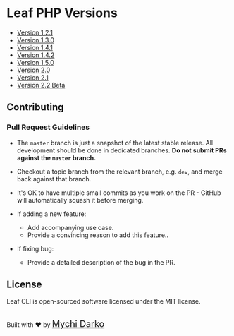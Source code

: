 # Leaf PHP Versions

- [Version 1.2.1](https://leaf-docs.netlify.com/v1.2.1/index.html)
- [Version 1.3.0](https://leaf-docs.netlify.com/v1.3.0/index.html)
- [Version 1.4.1](https://leaf-docs.netlify.com/v1.4.1/index.html)
- [Version 1.4.2](https://leaf-docs.netlify.com/v1.4.2/index.html)
- [Version 1.5.0](https://leaf-docs.netlify.com/v1.5.0/index.html)
- [Version 2.0](2.0/)
- [Version 2.1](2.1/)
- [Version 2.2 Beta](2.2-beta/ "Leaf v2.2 Beta")

## Contributing

### Pull Request Guidelines

- The `master` branch is just a snapshot of the latest stable release. All development should be done in dedicated branches. **Do not submit PRs against the `master` branch.**

- Checkout a topic branch from the relevant branch, e.g. `dev`, and merge back against that branch.

- It's OK to have multiple small commits as you work on the PR - GitHub will automatically squash it before merging.

- If adding a new feature:
  - Add accompanying use case.
  - Provide a convincing reason to add this feature..

- If fixing bug:
  <!-- - If you are resolving a special issue, add `(fix #xxxx[,#xxxx])` (#xxxx is the issue id) in your PR title for a better release log, e.g. `update entities encoding/decoding (fix #3899)`. -->
  - Provide a detailed description of the bug in the PR.

## License

Leaf CLI is open-sourced software licensed under the MIT license.

<br>
Built with ❤ by <a href="https://mychi.netlify.com" style="font-size: 20px; color: #111;" target="_blank">Mychi Darko</a>